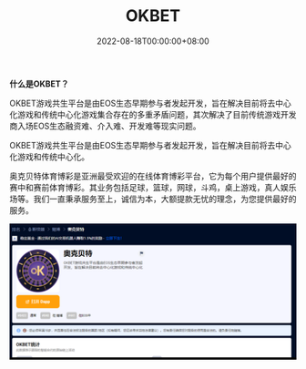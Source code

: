 ﻿---
title: "OKBET"
description: "OKBET游戏共生平台是由EOS生态早期参与者发起开发，旨在解决目前将去中心化游戏和传统中心化"
date: 2022-08-18T00:00:00+08:00
lastmod: 2022-08-18T00:00:00+08:00
draft: false
authors: ["june"]
featuredImage: "okbet.png"
tags: ["Gambling","OKBET"]
categories: ["nfts"]
nfts: ["Gambling"]
blockchain: "EOS"
website: "https://dappradar.com/eos/gambling/okbet"
twitter: ""
discord: ""
telegram: ""
github: ""
youtube: ""
twitch: ""
facebook: ""
instagram: ""
reddit: ""
medium: ""
steam: ""
gitbook: ""
googleplay: ""
appstore: ""
status: "Live"
weight: 
lightgallery: true
toc: true
pinned: false
recommend: false
recommend1: false
---
**什么是OKBET？**

OKBET游戏共生平台是由EOS生态早期参与者发起开发，旨在解决目前将去中心化游戏和传统中心化游戏集合存在的多重矛盾问题，其次解决了目前传统游戏开发商入场EOS生态融资难、介入难、开发难等现实问题。

OKBET游戏共生平台是由EOS生态早期参与者发起开发，旨在解决目前将去中心化游戏和传统中心化。

奥克贝特体育博彩是亚洲最受欢迎的在线体育博彩平台，它为每个用户提供最好的赛中和赛前体育博彩。其业务包括足球，篮球，网球，斗鸡，桌上游戏，真人娱乐场等。我们一直秉承服务至上，诚信为本，大额提款无忧的理念，为您提供最好的服务。

![OKBET游戏](46.png)